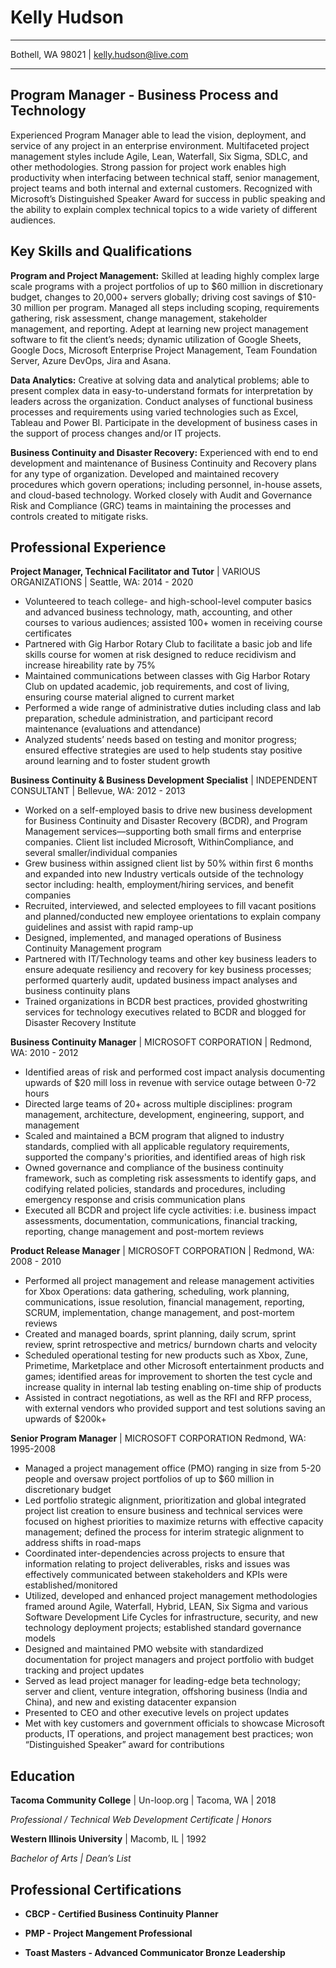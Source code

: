 **Kelly Hudson**
============

-------------------     ----------------------------
Bothell, WA 98021 | kelly.hudson@live.com
-------------------     ----------------------------

**Program Manager - Business Process and Technology**
---------

Experienced Program Manager able to lead the vision, deployment, and service of any project in an enterprise environment.  Multifaceted project management styles include Agile, Lean, Waterfall, Six Sigma, SDLC, and other methodologies. Strong passion for project work enables high productivity when interfacing between technical staff, senior management, project teams and both internal and external customers. Recognized with Microsoft’s Distinguished Speaker Award for success in public speaking and the ability to explain complex technical topics to a wide variety of different audiences.

**Key Skills and Qualifications**
----------

**Program and Project Management:** Skilled at leading highly complex large scale programs with a project portfolios of up to $60 million in discretionary budget, changes to 20,000+ servers globally; driving cost savings of $10-30 million per program. Managed all steps including scoping, requirements gathering, risk assessment, change management, stakeholder management, and reporting.  Adept at learning new project management software to fit the client’s needs; dynamic utilization of Google Sheets, Google Docs, Microsoft Enterprise Project Management, Team Foundation Server, Azure DevOps, Jira and Asana. 

**Data Analytics:** Creative at solving data and analytical problems; able to present complex data in easy-to-understand formats for interpretation by leaders across the organization. Conduct analyses of functional business processes and requirements using varied technologies such as Excel, Tableau and Power BI. Participate in the development of business cases in the support of process changes and/or IT projects. 

**Business Continuity and Disaster Recovery:** Experienced with end to end development and maintenance of Business Continuity and Recovery plans for any type of organization. Developed and maintained recovery procedures which govern operations; including personnel, in-house assets, and cloud-based technology. Worked closely with Audit and Governance Risk and Compliance (GRC) teams in maintaining the processes and controls created to mitigate risks.


**Professional Experience**
--------------------

**Project Manager, Technical Facilitator and Tutor** | VARIOUS ORGANIZATIONS | Seattle, WA: 2014 - 2020
-	Volunteered to teach college- and high-school-level computer basics and advanced business technology, math, accounting, and other courses to various audiences; assisted 100+ women in receiving course certificates
-	Partnered with Gig Harbor Rotary Club to facilitate a basic job and life skills course for women at risk designed to reduce recidivism and increase hireability rate by 75%
-	Maintained communications between classes with Gig Harbor Rotary Club on updated academic, job requirements, and cost of living, ensuring course material aligned to current market 
-	Performed a wide range of administrative duties including class and lab preparation, schedule administration, and participant record maintenance (evaluations and attendance)
-	Analyzed students’ needs based on testing and monitor progress; ensured effective strategies are used to help students stay positive around learning and to foster student growth

**Business Continuity & Business Development Specialist** | INDEPENDENT CONSULTANT | Bellevue, WA: 2012 - 2013
-	Worked on a self-employed basis to drive new business development for Business Continuity and Disaster Recovery (BCDR), and Program Management services—supporting both small firms and enterprise companies.  Client list included Microsoft, WithinCompliance, and several smaller/individual companies
-	Grew business within assigned client list by 50% within first 6 months and expanded into new Industry verticals outside of the technology sector including: health, employment/hiring services, and benefit companies
-	Recruited, interviewed, and selected employees to fill vacant positions and planned/conducted new employee orientations to explain company guidelines and assist with rapid ramp-up 
-	Designed, implemented, and managed operations of Business Continuity Management program 
-	Partnered with IT/Technology teams and other key business leaders to ensure adequate resiliency and recovery for key business processes; performed quarterly audit, updated business impact analyses and business continuity plans
-	Trained organizations in BCDR best practices, provided ghostwriting services for technology executives related to BCDR and blogged for Disaster Recovery Institute

**Business Continuity Manager** | MICROSOFT CORPORATION | Redmond, WA: 2010 - 2012
-	Identified areas of risk and performed cost impact analysis documenting upwards of $20 mill loss in revenue with service outage between 0-72 hours
-	Directed large teams of 20+ across multiple disciplines: program management, architecture, development, engineering, support, and management 
-	Scaled and maintained a BCM program that aligned to industry standards, complied with all applicable regulatory requirements, supported the company's priorities, and identified areas of high risk
-	Owned governance and compliance of the business continuity framework, such as completing risk assessments to identify gaps, and codifying related policies, standards and procedures, including emergency response and crisis communication plans
-	Executed all BCDR and project life cycle activities: i.e. business impact assessments, documentation, communications, financial tracking, reporting, change management and post-mortem reviews

**Product Release Manager** | MICROSOFT CORPORATION | Redmond, WA: 2008 - 2010
-	Performed all project management and release management activities for Xbox Operations: data gathering, scheduling, work planning, communications, issue resolution, financial management, reporting, SCRUM, implementation, change management, and post-mortem reviews
-	Created and managed boards, sprint planning, daily scrum, sprint review, sprint retrospective and metrics/ burndown charts and velocity
-	Scheduled operational testing for new products such as Xbox, Zune, Primetime, Marketplace and other Microsoft entertainment products and games; identified areas for improvement to shorten the test cycle and increase quality in internal lab testing enabling on-time ship of products
-	Assisted in contract negotiations, as well as the RFI and RFP process, with external vendors who provided support and test solutions saving an upwards of $200k+

**Senior Program Manager** | MICROSOFT CORPORATION 	Redmond, WA: 1995-2008
-	Managed a project management office (PMO) ranging in size from 5-20 people and oversaw project portfolios of up to $60 million in discretionary budget
-	Led portfolio strategic alignment, prioritization and global integrated project list creation to ensure business and technical services were focused on highest priorities to maximize returns with effective capacity management; defined the process for interim strategic alignment to address shifts in road-maps
-	Coordinated inter-dependencies across projects to ensure that information relating to project deliverables, risks and issues was effectively communicated between stakeholders and KPIs were established/monitored
-	Utilized, developed and enhanced project management methodologies framed around Agile, Waterfall, Hybrid, LEAN, Six Sigma and various Software Development Life Cycles for infrastructure, security, and new technology deployment projects; established standard governance models 
-	Designed and maintained PMO website with standardized documentation for project managers and project portfolio with budget tracking and project updates 
-	Served as lead project manager for leading-edge beta technology; server and client, venture integration, offshoring business (India and China), and new and existing datacenter expansion
-	Presented to CEO and other executive levels on project updates
-	Met with key customers and government officials to showcase Microsoft products, IT operations, and project management best practices; won “Distinguished Speaker” award for contributions

**Education**
---------

**Tacoma Community College** | Un-loop.org | Tacoma, WA 	| 2018          
*<p>Professional / Technical Web Development Certificate | Honors</p>* 

**Western Illinois University** | Macomb, IL | 1992                     
 *<p>Bachelor of Arts | Dean’s List</p>*


**Professional Certifications**
---------

- **CBCP - Certified Business Continuity Planner**  

- **PMP - Project Mangement Professional**  

- **Toast Masters - Advanced Communicator Bronze Leadership**  


   
 
